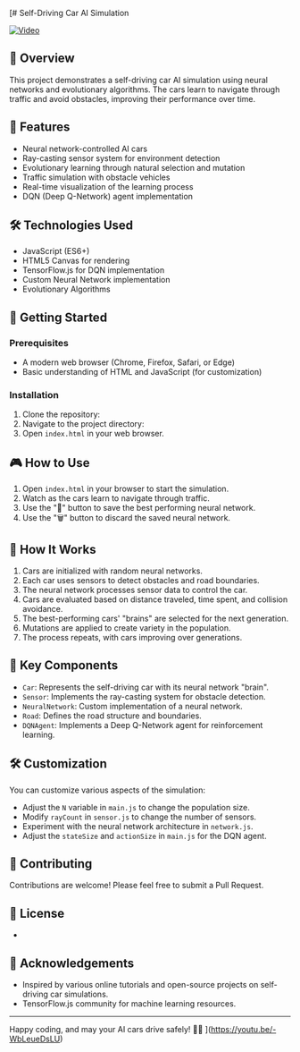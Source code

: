 [# Self-Driving Car AI Simulation

[![Video](https://img.youtube.com/vi/VIDEO_ID/0.jpg)](https://github.com/rd-seto/self-car-driving/raw/main/October%205,%202024.mp4)


## 🚗 Overview

This project demonstrates a self-driving car AI simulation using neural networks and evolutionary algorithms. The cars learn to navigate through traffic and avoid obstacles, improving their performance over time.

## 🚀 Features

- Neural network-controlled AI cars
- Ray-casting sensor system for environment detection
- Evolutionary learning through natural selection and mutation
- Traffic simulation with obstacle vehicles
- Real-time visualization of the learning process
- DQN (Deep Q-Network) agent implementation

## 🛠 Technologies Used

- JavaScript (ES6+)
- HTML5 Canvas for rendering
- TensorFlow.js for DQN implementation
- Custom Neural Network implementation
- Evolutionary Algorithms

## 🏁 Getting Started

### Prerequisites

- A modern web browser (Chrome, Firefox, Safari, or Edge)
- Basic understanding of HTML and JavaScript (for customization)

### Installation

1. Clone the repository:
2. Navigate to the project directory:
3. Open `index.html` in your web browser.

## 🎮 How to Use

1. Open `index.html` in your browser to start the simulation.
2. Watch as the cars learn to navigate through traffic.
3. Use the "💾" button to save the best performing neural network.
4. Use the "🗑️" button to discard the saved neural network.

## 🧠 How It Works

1. Cars are initialized with random neural networks.
2. Each car uses sensors to detect obstacles and road boundaries.
3. The neural network processes sensor data to control the car.
4. Cars are evaluated based on distance traveled, time spent, and collision avoidance.
5. The best-performing cars' "brains" are selected for the next generation.
6. Mutations are applied to create variety in the population.
7. The process repeats, with cars improving over generations.

## 🔑 Key Components

- `Car`: Represents the self-driving car with its neural network "brain".
- `Sensor`: Implements the ray-casting system for obstacle detection.
- `NeuralNetwork`: Custom implementation of a neural network.
- `Road`: Defines the road structure and boundaries.
- `DQNAgent`: Implements a Deep Q-Network agent for reinforcement learning.

## 🛠 Customization

You can customize various aspects of the simulation:

- Adjust the `N` variable in `main.js` to change the population size.
- Modify `rayCount` in `sensor.js` to change the number of sensors.
- Experiment with the neural network architecture in `network.js`.
- Adjust the `stateSize` and `actionSize` in `main.js` for the DQN agent.

## 🤝 Contributing

Contributions are welcome! Please feel free to submit a Pull Request.

## 📜 License
-

## 🙏 Acknowledgements

- Inspired by various online tutorials and open-source projects on self-driving car simulations.
- TensorFlow.js community for machine learning resources.

---

Happy coding, and may your AI cars drive safely! 🚗💨
](https://youtu.be/-WbLeueDsLU)
